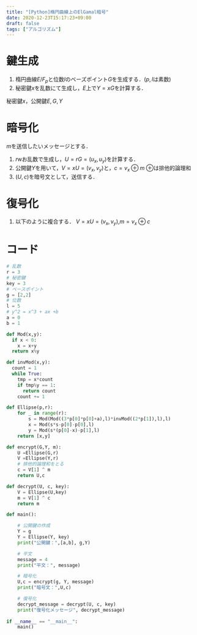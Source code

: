```yaml
---
title: "[Python]楕円曲線上のElGamal暗号"
date: 2020-12-23T15:17:23+09:00
draft: false
tags: ["アルゴリズム"] 
---
```

<!--more-->

# 鍵生成
1. 楕円曲線$E/F_p$と位数$l$のベーズポイント$G$を生成する．($p,l$は素数)
2. 秘密鍵$x$を乱数にて生成し，$E$上で$Y=xG$を計算する．

秘密鍵$x$，公開鍵$E,G,Y$

# 暗号化
$m$を送信したいメッセージとする．
1. $r$wお乱数で生成し，$U=rG=(u_x,u_y)$を計算する．
2. 公開鍵$Y$を用いて，$V = xU =(v_x,v_y)$と，$c=v_x\oplus m$
$\oplus$は排他的論理和
3. $(U,c)$を暗号文として，送信する．

# 復号化
1. 以下のように複合する．
$V=xU=(v_x,v_y)$,$m=v_x\oplus c$

# コード
```python
# 乱数
r = 3
# 秘密鍵
key = 3
# ベースポイント
g = [2,2]
# 位数
l = 5
# y^2 = x^3 + ax +b
a = 0
b = 1

def Mod(x,y):
  if x < 0:
    x = x+y
  return x%y

def invMod(x,y):
  count = 1
  while True:
    tmp = x*count
    if tmp%y == 1:
      return count
    count += 1

def Ellipse(p,r):
    for _ in range(r):
        s = Mod(Mod((3*p[0]*p[0]+a),l)*invMod((2*p[1]),l),l)
        x = Mod(s*s-p[0]-p[0],l)
        y = Mod(s*(p[0]-x)-p[1],l)
    return [x,y]

def encrypt(G,Y, m):
    U =Ellipse(G,r)
    V =Ellipse(Y,r)
    # 排他的論理和をとる
    c = V[1] ^ m
    return U,c

def decrypt(U, c, key):
    V = Ellipse(U,key)
    m = V[1] ^ c
    return m

def main():

    # 公開鍵の作成
    Y = g
    Y = Ellipse(Y, key) 
    print("公開鍵：",[a,b], g,Y)

    # 平文
    message = 4
    print("平文：", message)

    # 暗号化
    U,c = encrypt(g, Y, message)
    print("暗号文：",U,c)

    # 復号化
    decrypt_message = decrypt(U, c, key)
    print("復号化メッセージ", decrypt_message)
    
if __name__ == "__main__":
    main()
```
